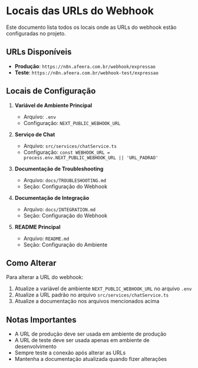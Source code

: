 # Locais das URLs do Webhook

Este documento lista todos os locais onde as URLs do webhook estão configuradas no projeto.

## URLs Disponíveis

- **Produção**: `https://n8n.afeera.com.br/webhook/expressao`
- **Teste**: `https://n8n.afeera.com.br/webhook-test/expressao`

## Locais de Configuração

1. **Variável de Ambiente Principal**
   - Arquivo: `.env`
   - Configuração: `NEXT_PUBLIC_WEBHOOK_URL`

2. **Serviço de Chat**
   - Arquivo: `src/services/chatService.ts`
   - Configuração: `const WEBHOOK_URL = process.env.NEXT_PUBLIC_WEBHOOK_URL || 'URL_PADRAO'`

3. **Documentação de Troubleshooting**
   - Arquivo: `docs/TROUBLESHOOTING.md`
   - Seção: Configuração do Webhook

4. **Documentação de Integração**
   - Arquivo: `docs/INTEGRATION.md`
   - Seção: Configuração do Webhook

5. **README Principal**
   - Arquivo: `README.md`
   - Seção: Configuração do Ambiente

## Como Alterar

Para alterar a URL do webhook:

1. Atualize a variável de ambiente `NEXT_PUBLIC_WEBHOOK_URL` no arquivo `.env`
2. Atualize a URL padrão no arquivo `src/services/chatService.ts`
3. Atualize a documentação nos arquivos mencionados acima

## Notas Importantes

- A URL de produção deve ser usada em ambiente de produção
- A URL de teste deve ser usada apenas em ambiente de desenvolvimento
- Sempre teste a conexão após alterar as URLs
- Mantenha a documentação atualizada quando fizer alterações 
